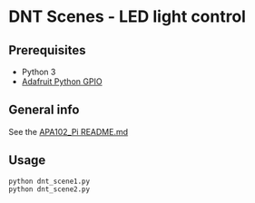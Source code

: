 # DNT Scenes - LED light control

## Prerequisites

- Python 3
- [Adafruit Python GPIO](https://github.com/adafruit/Adafruit_Python_GPIO)

## General info

See the [APA102\_Pi README.md](README_APA102.md)

## Usage

```
python dnt_scene1.py
python dnt_scene2.py
``` 
